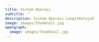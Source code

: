 ```yaml
---
title: Sistem Operasi
subtitle: ''
description: Sistem Operasi LangitKetujuh
image: images/thumbnail.jpg
opengraph:
  image: images/thumbnail.jpg
---
```

